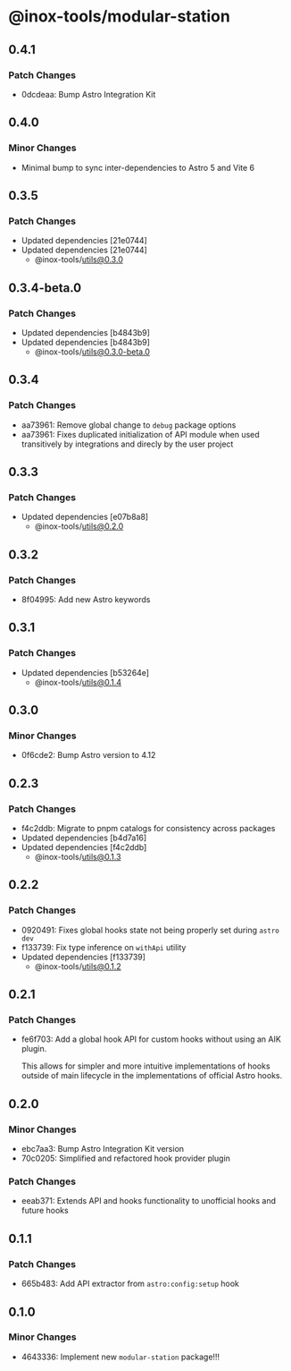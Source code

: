 # @inox-tools/modular-station

## 0.4.1

### Patch Changes

- 0dcdeaa: Bump Astro Integration Kit

## 0.4.0

### Minor Changes

- Minimal bump to sync inter-dependencies to Astro 5 and Vite 6

## 0.3.5

### Patch Changes

- Updated dependencies [21e0744]
- Updated dependencies [21e0744]
  - @inox-tools/utils@0.3.0

## 0.3.4-beta.0

### Patch Changes

- Updated dependencies [b4843b9]
- Updated dependencies [b4843b9]
  - @inox-tools/utils@0.3.0-beta.0

## 0.3.4

### Patch Changes

- aa73961: Remove global change to `debug` package options
- aa73961: Fixes duplicated initialization of API module when used transitively by integrations and direcly by the user project

## 0.3.3

### Patch Changes

- Updated dependencies [e07b8a8]
  - @inox-tools/utils@0.2.0

## 0.3.2

### Patch Changes

- 8f04995: Add new Astro keywords

## 0.3.1

### Patch Changes

- Updated dependencies [b53264e]
  - @inox-tools/utils@0.1.4

## 0.3.0

### Minor Changes

- 0f6cde2: Bump Astro version to 4.12

## 0.2.3

### Patch Changes

- f4c2ddb: Migrate to pnpm catalogs for consistency across packages
- Updated dependencies [b4d7a16]
- Updated dependencies [f4c2ddb]
  - @inox-tools/utils@0.1.3

## 0.2.2

### Patch Changes

- 0920491: Fixes global hooks state not being properly set during `astro dev`
- f133739: Fix type inference on `withApi` utility
- Updated dependencies [f133739]
  - @inox-tools/utils@0.1.2

## 0.2.1

### Patch Changes

- fe6f703: Add a global hook API for custom hooks without using an AIK plugin.

  This allows for simpler and more intuitive implementations of hooks outside of main lifecycle in the implementations of official Astro hooks.

## 0.2.0

### Minor Changes

- ebc7aa3: Bump Astro Integration Kit version
- 70c0205: Simplified and refactored hook provider plugin

### Patch Changes

- eeab371: Extends API and hooks functionality to unofficial hooks and future hooks

## 0.1.1

### Patch Changes

- 665b483: Add API extractor from `astro:config:setup` hook

## 0.1.0

### Minor Changes

- 4643336: Implement new `modular-station` package!!!
